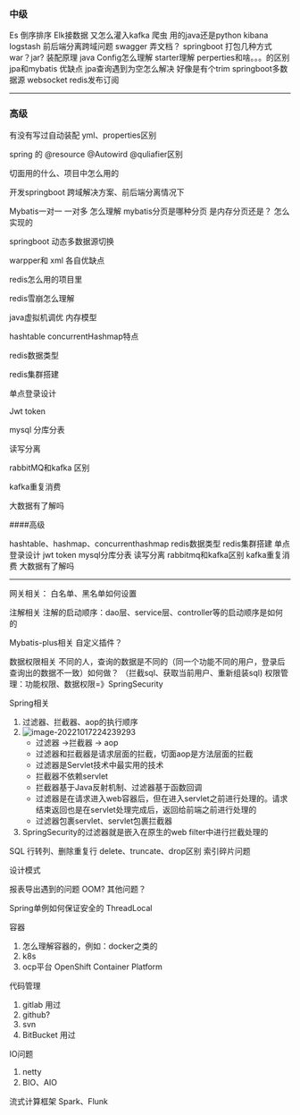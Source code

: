 ### 中级

Es 倒序排序
Elk接数据 又怎么灌入kafka
爬虫 用的java还是python
kibana logstash
前后端分离跨域问题
swagger 弄文档？
springboot
打包几种方式 war？jar?
装配原理
java Config怎么理解
starter理解
perperties和啥。。。的区别
jpa和mybatis 优缺点
jpa查询遇到为空怎么解决 好像是有个trim
springboot多数据源
websocket
redis发布订阅

---

### 高级

有没有写过自动装配
yml、properties区别

spring 的 @resource @Autowird @quliafier区别

 切面用的什么、项目中怎么用的


开发springboot 跨域解决方案、前后端分离情况下

Mybatis一对一 一对多 怎么理解
mybatis分页是哪种分页 是内存分页还是？ 怎么实现的



springboot 动态多数据源切换


warpper和 xml 各自优缺点




redis怎么用的项目里


redis雪崩怎么理解


java虚拟机调优 内存模型




hashtable concurrentHashmap特点


redis数据类型


redis集群搭建


单点登录设计


Jwt token


mysql 分库分表 


读写分离


rabbitMQ和kafka 区别


kafka重复消费


大数据有了解吗



####高级

hashtable、hashmap、concurrenthashmap
redis数据类型
redis集群搭建
单点登录设计
jwt token
mysql分库分表
读写分离
rabbitmq和kafka区别
kafka重复消费
大数据有了解吗

---------------------------------------------------------------------------------------


网关相关：
    白名单、黑名单如何设置

注解相关
    注解的启动顺序：dao层、service层、controller等的启动顺序是如何的

Mybatis-plus相关
    自定义插件？

数据权限相关
    不同的人，查询的数据是不同的（同一个功能不同的用户，登录后查询出的数据不一致）如何做？
    （拦截sql、获取当前用户、重新组装sql)
    权限管理：功能权限、数据权限=》SpringSecurity

Spring相关

1. 过滤器、拦截器、aop的执行顺序
2. ![image-20221017224239293](https://pic-typora-qc.oss-cn-chengdu.aliyuncs.com/springsecurity_img/202210172243435.png)
   - 过滤器 ->拦截器 -> aop
   - 过滤器和拦截器是请求层面的拦截，切面aop是方法层面的拦截
   - 过滤器是Servlet技术中最实用的技术
   - 拦截器不依赖servlet
   - 拦截器基于Java反射机制、过滤器基于函数回调
   - 过滤器是在请求进入web容器后，但在进入servlet之前进行处理的。请求结束返回也是在servlet处理完成后，返回给前端之前进行处理的
   - 过滤器包裹servlet、servlet包裹拦截器
3. SpringSecurity的过滤器就是嵌入在原生的web filter中进行拦截处理的


SQL
行转列、删除重复行
delete、truncate、drop区别
索引碎片问题

设计模式


报表导出遇到的问题
OOM?
其他问题？

Spring单例如何保证安全的
ThreadLocal

容器
1. 怎么理解容器的，例如：docker之类的
2. k8s
3. ocp平台  OpenShift Container Platform

代码管理
1. gitlab       用过
2. github?
3. svn
4. BitBucket 用过



IO问题
1. netty
2. BIO、AIO

流式计算框架
Spark、Flunk